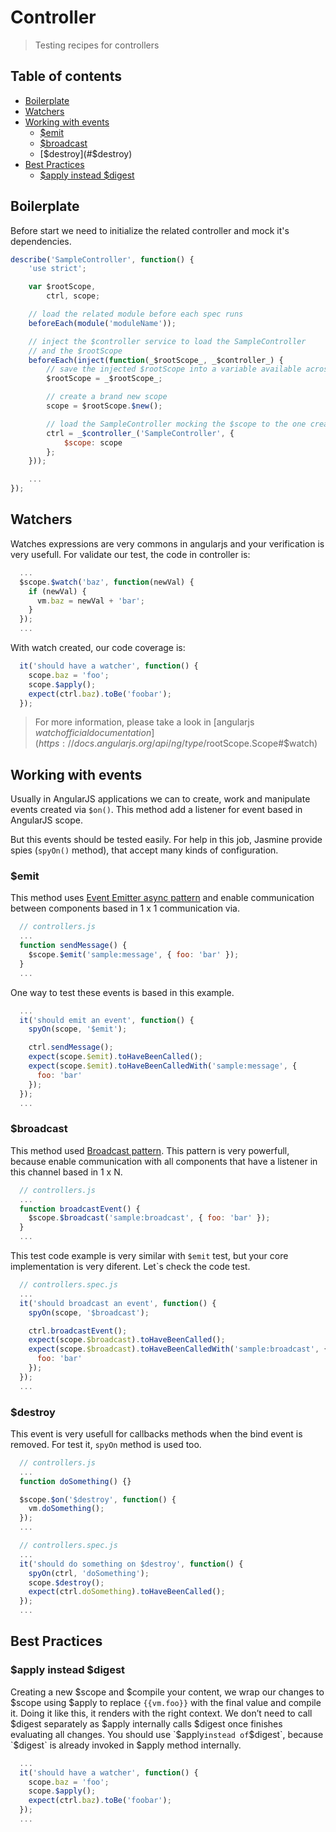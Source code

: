 # Controller
> Testing recipes for controllers

## Table of contents

- [Boilerplate](#boilerplate)
- [Watchers](#watchers)
- [Working with events](#working-with-events)
  - [$emit](#emit)
  - [$broadcast](#broadcast)
  - [$destroy](#$destroy)
- [Best Practices](#best-practices)
  - [$apply instead $digest](#apply-instead-digest)

## Boilerplate

Before start we need to initialize the related controller and mock it's dependencies.

```js
describe('SampleController', function() {
    'use strict';

    var $rootScope,
        ctrl, scope;

    // load the related module before each spec runs
    beforeEach(module('moduleName'));

    // inject the $controller service to load the SampleController
    // and the $rootScope
    beforeEach(inject(function(_$rootScope_, _$controller_) {
        // save the injected $rootScope into a variable available across the whole file
        $rootScope = _$rootScope_;

        // create a brand new scope
        scope = $rootScope.$new();

        // load the SampleController mocking the $scope to the one created before
        ctrl = _$controller_('SampleController', {
            $scope: scope
        };
    }));

    ...
});
```

## Watchers

Watches expressions are very commons in angularjs and your verification is very usefull. For validate our test, the code in controller is:

```javascript
  ...
  $scope.$watch('baz', function(newVal) {
    if (newVal) {
      vm.baz = newVal + 'bar';
    }
  });
  ...
````

With watch created, our code coverage is:

```javascript
  it('should have a watcher', function() {
    scope.baz = 'foo';
    scope.$apply();
    expect(ctrl.baz).toBe('foobar');
  });
```

> For more information, please take a look in [angularjs $watch official documentation](https://docs.angularjs.org/api/ng/type/$rootScope.Scope#$watch)


## Working with events


Usually in AngularJS applications we can to create, work and manipulate events created via `$on()`. This method add a listener for event based in AngularJS scope.

But this events should be tested easily. For help in this job, Jasmine provide spies (`spyOn()` method), that accept many kinds of configuration.


### $emit

This method uses [Event Emitter async pattern](http://docs.nodejitsu.com/articles/getting-started/control-flow/what-are-event-emitters) and enable communication between components based in 1 x 1 communication via.

```javascript
  // controllers.js
  ...
  function sendMessage() {
    $scope.$emit('sample:message', { foo: 'bar' });
  }
  ...
```

One way to test these events is based in this example.

```javascript
  ...
  it('should emit an event', function() {
    spyOn(scope, '$emit');

    ctrl.sendMessage();
    expect(scope.$emit).toHaveBeenCalled();
    expect(scope.$emit).toHaveBeenCalledWith('sample:message', {
      foo: 'bar'
    });
  });
  ...
```


### $broadcast

This method used [Broadcast pattern](http://weblogs.asp.net/minhajuddin/event-broadcasting-using-the-observer-design-pattern). This pattern is very powerfull, because enable communication with all components that have a listener in this channel based in 1 x N.

```javascript
  // controllers.js
  ...
  function broadcastEvent() {
    $scope.$broadcast('sample:broadcast', { foo: 'bar' });
  }
  ...
```

This test code example is very similar with `$emit` test, but your core implementation is very diferent. Let`s check the code test.

```javascript
  // controllers.spec.js
  ...
  it('should broadcast an event', function() {
    spyOn(scope, '$broadcast');

    ctrl.broadcastEvent();
    expect(scope.$broadcast).toHaveBeenCalled();
    expect(scope.$broadcast).toHaveBeenCalledWith('sample:broadcast', {
      foo: 'bar'
    });
  });
  ...
```


### $destroy

This event is very usefull for callbacks methods when the bind event is removed. For test it, `spyOn` method is used too.


```javascript
  // controllers.js
  ...
  function doSomething() {}

  $scope.$on('$destroy', function() {
    vm.doSomething();
  });
  ...
```

```javascript
  // controllers.spec.js
  ...
  it('should do something on $destroy', function() {
    spyOn(ctrl, 'doSomething');
    scope.$destroy();
    expect(ctrl.doSomething).toHaveBeenCalled();
  });
  ...
```


## Best Practices


### $apply instead $digest

Creating a new $scope and $compile your content, we wrap our changes to $scope using $apply to replace `{{vm.foo}}` with the final value and compile it. Doing it like this, it renders with the right context. We don’t need to call $digest separately as $apply internally calls $digest once finishes evaluating all changes. You should use `$apply` instead of `$digest`, because `$digest` is already invoked in $apply method internally.


```javascript
  ...
  it('should have a watcher', function() {
    scope.baz = 'foo';
    scope.$apply();
    expect(ctrl.baz).toBe('foobar');
  });
  ...
```
